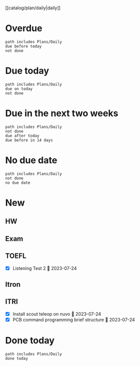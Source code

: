 [[catalog/plan/daily|daily]]
# Overdue
```tasks
path includes Plans/Daily
due before today
not done
```
# Due today
```tasks
path includes Plans/Daily
due on today
not done
```
# Due in the next two weeks
```tasks
path includes Plans/Daily
not done
due after today
due before in 14 days
```
# No due date
```tasks
path includes Plans/Daily
not done
no due date
```

# New
## HW
## Exam
## TOEFL
- [x] Listening Test 2 📅 2023-07-24
## Itron
## ITRI
- [x] Install scout teleop on nuvo 📅 2023-07-24
- [x] PCB command programming brief structure 📅 2023-07-24

# Done today
```tasks
path includes Plans/Daily
done today
```